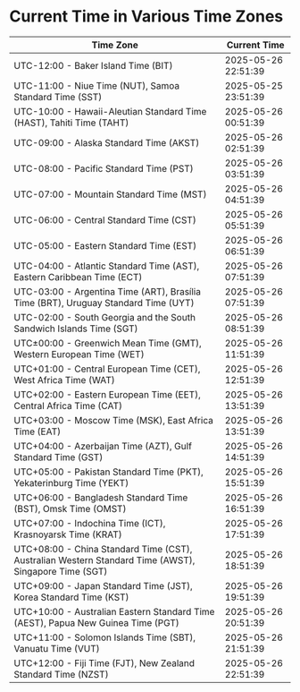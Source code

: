 # Current Time in Various Time Zones

| Time Zone | Current Time |
|-----------|--------------|
| UTC-12:00 - Baker Island Time (BIT) | 2025-05-26 22:51:39 |
| UTC-11:00 - Niue Time (NUT), Samoa Standard Time (SST) | 2025-05-25 23:51:39 |
| UTC-10:00 - Hawaii-Aleutian Standard Time (HAST), Tahiti Time (TAHT) | 2025-05-26 00:51:39 |
| UTC-09:00 - Alaska Standard Time (AKST) | 2025-05-26 02:51:39 |
| UTC-08:00 - Pacific Standard Time (PST) | 2025-05-26 03:51:39 |
| UTC-07:00 - Mountain Standard Time (MST) | 2025-05-26 04:51:39 |
| UTC-06:00 - Central Standard Time (CST) | 2025-05-26 05:51:39 |
| UTC-05:00 - Eastern Standard Time (EST) | 2025-05-26 06:51:39 |
| UTC-04:00 - Atlantic Standard Time (AST), Eastern Caribbean Time (ECT) | 2025-05-26 07:51:39 |
| UTC-03:00 - Argentina Time (ART), Brasília Time (BRT), Uruguay Standard Time (UYT) | 2025-05-26 07:51:39 |
| UTC-02:00 - South Georgia and the South Sandwich Islands Time (SGT) | 2025-05-26 08:51:39 |
| UTC±00:00 - Greenwich Mean Time (GMT), Western European Time (WET) | 2025-05-26 11:51:39 |
| UTC+01:00 - Central European Time (CET), West Africa Time (WAT) | 2025-05-26 12:51:39 |
| UTC+02:00 - Eastern European Time (EET), Central Africa Time (CAT) | 2025-05-26 13:51:39 |
| UTC+03:00 - Moscow Time (MSK), East Africa Time (EAT) | 2025-05-26 13:51:39 |
| UTC+04:00 - Azerbaijan Time (AZT), Gulf Standard Time (GST) | 2025-05-26 14:51:39 |
| UTC+05:00 - Pakistan Standard Time (PKT), Yekaterinburg Time (YEKT) | 2025-05-26 15:51:39 |
| UTC+06:00 - Bangladesh Standard Time (BST), Omsk Time (OMST) | 2025-05-26 16:51:39 |
| UTC+07:00 - Indochina Time (ICT), Krasnoyarsk Time (KRAT) | 2025-05-26 17:51:39 |
| UTC+08:00 - China Standard Time (CST), Australian Western Standard Time (AWST), Singapore Time (SGT) | 2025-05-26 18:51:39 |
| UTC+09:00 - Japan Standard Time (JST), Korea Standard Time (KST) | 2025-05-26 19:51:39 |
| UTC+10:00 - Australian Eastern Standard Time (AEST), Papua New Guinea Time (PGT) | 2025-05-26 20:51:39 |
| UTC+11:00 - Solomon Islands Time (SBT), Vanuatu Time (VUT) | 2025-05-26 21:51:39 |
| UTC+12:00 - Fiji Time (FJT), New Zealand Standard Time (NZST) | 2025-05-26 22:51:39 |
